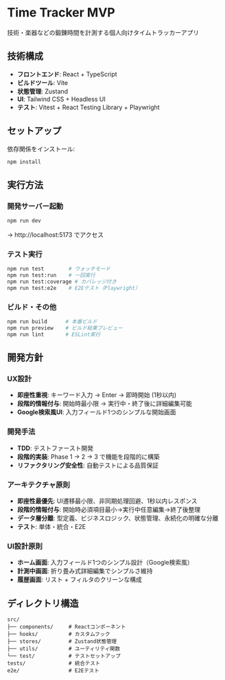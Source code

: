 # Time Tracker MVP

技術・楽器などの鍛錬時間を計測する個人向けタイムトラッカーアプリ

## 技術構成

- **フロントエンド**: React + TypeScript
- **ビルドツール**: Vite
- **状態管理**: Zustand
- **UI**: Tailwind CSS + Headless UI
- **テスト**: Vitest + React Testing Library + Playwright

## セットアップ

依存関係をインストール:
```bash
npm install
```

## 実行方法

### 開発サーバー起動
```bash
npm run dev
```
→ http://localhost:5173 でアクセス

### テスト実行
```bash
npm run test        # ウォッチモード
npm run test:run    # 一回実行
npm run test:coverage # カバレッジ付き
npm run test:e2e    # E2Eテスト（Playwright）
```

### ビルド・その他
```bash
npm run build      # 本番ビルド
npm run preview    # ビルド結果プレビュー
npm run lint       # ESLint実行
```

## 開発方針

### UX設計
- **即座性重視**: キーワード入力 → Enter → 即時開始 (1秒以内)
- **段階的情報付与**: 開始時最小限 → 実行中・終了後に詳細編集可能
- **Google検索風UI**: 入力フィールド1つのシンプルな開始画面

### 開発手法
- **TDD**: テストファースト開発
- **段階的実装**: Phase 1 → 2 → 3 で機能を段階的に構築
- **リファクタリング安全性**: 自動テストによる品質保証

### アーキテクチャ原則
- **即座性最優先**: UI遷移最小限、非同期処理回避、1秒以内レスポンス
- **段階的情報付与**: 開始時必須項目最小→実行中任意編集→終了後整理
- **データ層分離**: 型定義、ビジネスロジック、状態管理、永続化の明確な分離
- **テスト**: 単体・統合・E2E

### UI設計原則
- **ホーム画面**: 入力フィールド1つのシンプル設計（Google検索風）
- **計測中画面**: 折り畳み式詳細編集でシンプルさ維持
- **履歴画面**: リスト + フィルタのクリーンな構成

## ディレクトリ構造

```
src/
├── components/     # Reactコンポーネント
├── hooks/          # カスタムフック
├── stores/         # Zustand状態管理
├── utils/          # ユーティリティ関数
└── test/           # テストセットアップ
tests/              # 統合テスト
e2e/                # E2Eテスト
```
